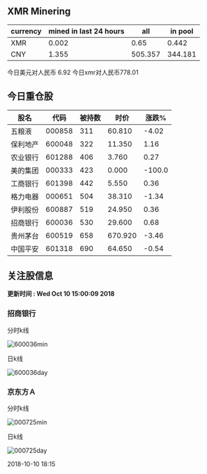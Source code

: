 ## XMR Minering

|currency|mined in last 24 hours|all|in pool|
|---|---|---|---|
|XMR|0.002|0.65|0.442|
|CNY|1.355|505.357|344.181|

今日美元对人民币 6.92	今日xmr对人民币778.01


## 今日重仓股 

|股名|代码|被持数|时价|涨跌%|
|---|---|---|---|---|
|五粮液|000858|311|60.810|-4.02|
|保利地产|600048|322|11.350|1.16|
|农业银行|601288|406|3.760|0.27|
|美的集团|000333|423|0.000|-100.0|
|工商银行|601398|442|5.550|0.36|
|格力电器|000651|504|38.310|-1.34|
|伊利股份|600887|519|24.950|0.36|
|招商银行|600036|530|29.600|0.68|
|贵州茅台|600519|658|670.920|-3.46|
|中国平安|601318|690|64.650|-0.54|

## 关注股信息
**更新时间 : Wed Oct 10 15:00:09 2018**
### 招商银行 
分时k线

![600036min](http://image.sinajs.cn/newchart/min/n/sh600036.gif)

日k线

![600036day](http://image.sinajs.cn/newchart/daily/n/sh600036.gif)

### 京东方Ａ 
分时k线

![000725min](http://image.sinajs.cn/newchart/min/n/sz000725.gif)

日k线

![000725day](http://image.sinajs.cn/newchart/daily/n/sz000725.gif)

2018-10-10 18:15
